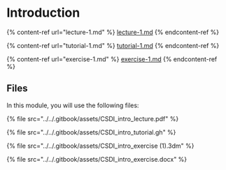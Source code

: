 # Introduction

{% content-ref url="lecture-1.md" %}
[lecture-1.md](lecture-1.md)
{% endcontent-ref %}

{% content-ref url="tutorial-1.md" %}
[tutorial-1.md](tutorial-1.md)
{% endcontent-ref %}

{% content-ref url="exercise-1.md" %}
[exercise-1.md](exercise-1.md)
{% endcontent-ref %}

## Files

In this module, you will use the following files:

{% file src="../../.gitbook/assets/CSDI_intro_lecture.pdf" %}

{% file src="../../.gitbook/assets/CSDI_intro_tutorial.gh" %}

{% file src="../../.gitbook/assets/CSDI_intro_exercise (1).3dm" %}

{% file src="../../.gitbook/assets/CSDI_intro_exercise.docx" %}

